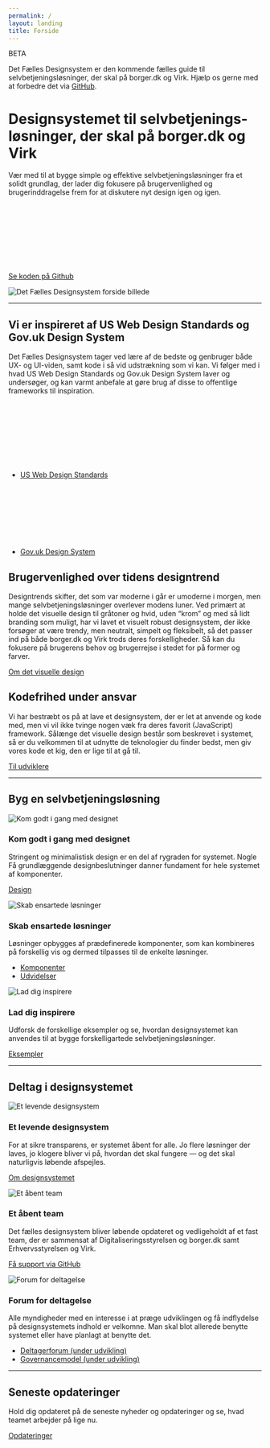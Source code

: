 ```yaml
---
permalink: /
layout: landing
title: Forside
---
```


<div class="alert alert-info" role="alert" aria-label="Styleguiden er gået i beta">
  <div class="alert-body">
      <p class="alert-heading">BETA</p>
      <p class="alert-text">Det Fælles Designsystem er den kommende fælles guide til selvbetjeningsløsninger, der skal på borger.dk og Virk. Hjælp os gerne med at forbedre det via <a href="https://github.com/detfaellesdesignsystem/dkfds-components">GitHub</a>.</p>
  </div>
</div>

<div class="row">
  <div class="col-12 col-lg-5">
    <h1 class="mt-0">Designsystemet til selvbetjenings&shy;løsninger, der skal på borger.dk og Virk</h1>
    <p class="font-lead">
      Vær med til at bygge simple og effektive selvbetjeningsløsninger fra et solidt grundlag, der lader dig fokusere på brugervenlighed og brugerinddragelse frem for at diskutere nyt design igen og igen.
    </p>  
    <p>
      <a href="https://github.com/detfaellesdesignsystem/dkfds-components" class="icon-link">
        Se koden på Github<svg class="icon-svg"><use xlink:href="#open-in-new"></use></svg>
      </a>
    </p>
    <!--<p>
      <a href="#">
        Download designfilerne
      </a>
    </p>-->
  </div>
  <div class="col-12 col-lg-7">
    <img src="{{ site.baseurl }}/img/descriptionimages/forsidebillede.png" alt="Det Fælles Designsystem forside billede" class="d-none d-lg-block">
  </div>
</div>

<hr class="my-6">

<h2>Vi er inspireret af US Web Design Standards og Gov.uk Design System</h2>
<p>Det Fælles Designsystem tager ved lære af de bedste og genbruger både UX- og UI-viden, samt kode i så vid udstrækning som vi kan. Vi følger med i hvad US
Web Design Standards og Gov.uk Design System laver og undersøger, og kan varmt anbefale at gøre brug af disse to offentlige frameworks til inspiration.</p>

<ul class="nobullet-list">
    <li>
      <a href="https://v2.designsystem.digital.gov/" class="icon-link">
        US Web Design Standards<svg class="icon-svg"><use xlink:href="#open-in-new"></use></svg>
      </a>
    </li>
    <li>
      <a href="https://design-system.service.gov.uk/" class="icon-link">
        Gov.uk Design System<svg class="icon-svg"><use xlink:href="#open-in-new"></use></svg>
      </a>
    </li>
</ul>

<h2 >Brugervenlighed over tidens designtrend</h2>
<p>Designtrends skifter, det som var moderne i går er umoderne i morgen, men mange selvbetjeningsløsninger overlever modens luner. Ved primært at holde det visuelle design til gråtoner og hvid, uden “krom” og med så lidt branding som muligt, har vi lavet et visuelt robust designsystem, der ikke forsøger at være trendy, men neutralt, simpelt og fleksibelt, så det passer ind på både borger.dk og Virk trods deres forskelligheder. Så kan du fokusere på brugerens behov og brugerrejse i stedet for på former og farver.</p>
<p>
  <a href="/dkfds-docs/design/visueltdesign/"> 
    Om det visuelle design
  </a>
</p>

<h2>Kodefrihed under ansvar</h2>
<p>Vi har bestræbt os på at lave et designsystem, der er let at anvende og kode med, men vi vil ikke tvinge nogen væk fra deres favorit (JavaScript) framework. Sålænge det visuelle design består som beskrevet i systemet, så er du velkommen til at udnytte de teknologier du finder bedst, men giv vores kode et kig, den er lige til at gå til.</p>
<p>
  <a href="/dkfds-docs/omdesignsystemet/tiludviklere/"> 
    Til udviklere
  </a>
</p>

<hr class="my-6">

<h2>Byg en selvbetjeningsløsning</h2>
<div class="row">
  <div class="col-12 col-md-4">
    <div class="demo-img-container demo-img-container--turquoise d-none d-md-flex">
      <img src="{{ site.baseurl }}/img/descriptionimages/format-line-style.svg" alt="Kom godt i gang med designet">
    </div>
    <h3 class="h4">Kom godt i gang med designet</h3>
    <p>Stringent og minimalistisk design er en del af rygraden for systemet. Nogle Få grundlæggende designbeslutninger danner fundament for hele systemet af komponenter.</p>
    <p><a href="/dkfds-docs/design/">Design</a></p>
  </div>
  <div class="col-12 col-md-4">
    <div class="demo-img-container demo-img-container--orange d-none d-md-flex">
      <img src="{{ site.baseurl }}/img/descriptionimages/puzzle-outline.svg" alt="Skab ensartede løsninger">
    </div>
    <h3 class="h4">Skab ensartede løsninger</h3>
    <p>Løsninger opbygges af prædefinerede komponenter, som kan kombineres på forskellig vis og dermed tilpasses til de enkelte løsninger.</p>
    <ul class="nobullet-list">
        <li><a href="/dkfds-docs/komponenter/">Komponenter</a></li>
        <li><a href="/dkfds-docs/udvidelser/">Udvidelser</a></li>
    </ul>
  </div>
  <div class="col-12 col-md-4">
    <div class="demo-img-container demo-img-container--purple d-none d-md-flex">
      <img src="{{ site.baseurl }}/img/descriptionimages/monitor-dashboard.svg" alt="Lad dig inspirere">
    </div>
    <h3 class="h4">Lad dig inspirere</h3>
    <p>Udforsk de forskellige eksempler og se, hvordan designsystemet kan anvendes til at bygge forskelligartede selvbetjeningsløsninger.</p>
    <p><a href="/dkfds-docs/eksempler/">Eksempler</a></p>
  </div>
</div>
<!--
<hr class="my-6">
-->
<!--<h2>Selvevaluer om din selvbetjeningsløsnings lever op til designkravene</h2>
<p>Selvevaluer om du overholder designsystemet, og se hvilke krav der gælder for selvbetjeningsløsninger, der skal på borger.dk og Virk.</p>
<p><a href="/dkfds-docs/krav/">Se om du lever op til kravet om brug af designsystemet</a></p>
-->
<hr class="my-6">

<h2>Deltag i designsystemet</h2>
<div class="row">
  <div class="col-12 col-md-4">
    <div class="demo-img-container demo-img-container--violet d-none d-md-flex">
      <img src="{{ site.baseurl }}/img/descriptionimages/outline-share.svg" alt="Et levende designsystem">
    </div>
    <h3 class="h4">Et levende designsystem</h3>
    <p>For at sikre transparens, er systemet åbent for alle. Jo flere løsninger der laves, jo klogere bliver vi på, hvordan det skal fungere — og det skal naturligvis løbende afspejles.</p>
    <p><a href="/dkfds-docs/omdesignsystemet/">Om designsystemet</a></p>
  </div>
  <div class="col-12 col-md-4">
    <div class="demo-img-container demo-img-container--magenta d-none d-md-flex">
      <img src="{{ site.baseurl }}/img/descriptionimages/outline-forum.svg" alt="Et åbent team">
    </div>
    <h3 class="h4">Et åbent team</h3>
    <p>Det fælles designsystem bliver løbende opdateret og vedligeholdt af et fast team, der er sammensat af Digitaliseringsstyrelsen og borger.dk samt Erhvervsstyrelsen og Virk.</p>
    <p><a href="https://github.com/detfaellesdesignsystem/dkfds-components">Få support via GitHub</a></p>
  </div>
  <div class="col-12 col-md-4">
    <div class="demo-img-container demo-img-container--teal d-none d-md-flex">
      <img src="{{ site.baseurl }}/img/descriptionimages/account-group.svg" alt="Forum for deltagelse">
    </div>
    <h3 class="h4">Forum for deltagelse</h3>
    <p>Alle myndigheder med en interesse i at præge udviklingen og få indflydelse på designsystemets indhold er velkomne. Man skal blot allerede benytte systemet eller have planlagt at benytte det.</p>
    <ul class="nobullet-list">
        <li><a href="#" class="disabled" disabled="disabled">Deltagerforum (under udvikling)</a></li>
        <li><a href="#" class="disabled" disabled="disabled">Governancemodel (under udvikling)</a></li>
    </ul>
  </div>
</div>

<hr class="my-6">
<!--
<h2>Spørgsmål og svar</h2>
<p>Find hjælp via vores ofte stillede spørgsmål og svar.</p>
<p><a href="/dkfds-docs/omdesignsystemet/">FAQ</a></p>
-->
<h2>Seneste opdateringer</h2>
<p>Hold dig opdateret på de seneste nyheder og opdateringer og se, hvad teamet arbejder på lige nu.</p>
<p><a href="/dkfds-docs/omdesignsystemet/">Opdateringer</a></p>
<!--
<h2>Roadmap</h2>
<p>Se hvilke features der ligger i horisonten, og hvornår de er planlagt til implementering.</p>
<p><a href="/dkfds-docs/omdesignsystemet/">Roadmap</a></p>
-->